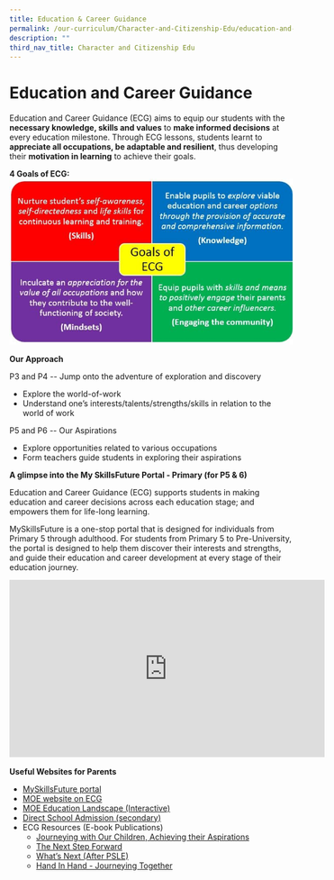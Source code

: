 ```yaml
---
title: Education & Career Guidance
permalink: /our-curriculum/Character-and-Citizenship-Edu/education-and-career-guidance
description: ""
third_nav_title: Character and Citizenship Edu
---
```

# Education and Career Guidance

Education and Career Guidance (ECG) aims to equip our students with the **necessary knowledge, skills and values** to **make informed decisions** at every education milestone. Through ECG lessons, students learnt to **appreciate all occupations, be adaptable and resilient**, thus developing their **motivation in learning** to achieve their goals. 


**4 Goals of ECG:**
![](/images/image2.jpg)

**Our Approach**

P3 and P4 -- Jump onto the adventure of exploration and discovery
* Explore the world-of-work
* Understand one’s interests/talents/strengths/skills in relation to the world of work

P5 and P6 -- Our Aspirations
* Explore opportunities related to various occupations
* Form teachers guide students in exploring their aspirations 

**A glimpse into the My SkillsFuture Portal - Primary (for P5 & 6)**

Education and Career Guidance (ECG) supports students in making education and career decisions across each education stage; and empowers them for life-long learning.

MySkillsFuture is a one-stop portal that is designed for individuals from Primary 5 through adulthood. For students from Primary 5 to Pre-University, the portal is designed to help them discover their interests and strengths, and guide their education and career development at every stage of their education journey.

<iframe width="560" height="315" src="https://www.youtube.com/embed/i9fpBx9xeGU" title="YouTube video player" frameborder="0" allow="accelerometer; autoplay; clipboard-write; encrypted-media; gyroscope; picture-in-picture" allowfullscreen></iframe>

**Useful Websites for Parents**
* [MySkillsFuture portal](https://www.myskillsfuture.gov.sg/content/student/en/primary.html)
* [MOE website on ECG](https://www.moe.gov.sg/page%20not%20found?item=%2fprogrammes%2feducation-and-career-guidance&user=extranet%5cAnonymous&site=moe-website)
* [MOE Education Landscape (Interactive)](https://www.moe.gov.sg/page%20not%20found?item=%2feducation%2flandscape&user=extranet%5cAnonymous&site=moe-website)
* [Direct School Admission (secondary)](https://www.moe.gov.sg/page%20not%20found?item=%2fadmissions%2fdirect-admissions%2fdsa-sec&user=extranet%5cAnonymous&site=moe-website)
* ECG Resources (E-book Publications)
	* [Journeying with Our Children, Achieving their Aspirations](https://www.moe.gov.sg/page%20not%20found?item=%2fmicrosites%2fecg-parent-guide&user=extranet%5cAnonymous&site=moe-website)
	* [The Next Step Forward](https://www.moe.gov.sg/page%20not%20found?item=%2fmicrosites%2fnext-step-forward%2f&user=extranet%5cAnonymous&site=moe-website)
	* [What’s Next (After PSLE)](https://www.moe.gov.sg/page%20not%20found?item=%2fmicrosites%2fwhats-next-after-psle%2f&user=extranet%5cAnonymous&site=moe-website)
	* [Hand In Hand - Journeying Together](https://www.moe.gov.sg/page%20not%20found?item=%2fmicrosites%2fhand-in-hand%2f&user=extranet%5cAnonymous&site=moe-website)